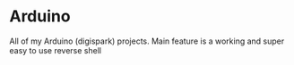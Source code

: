 # Arduino
 All of my Arduino (digispark) projects. Main feature is a working and super easy to use reverse shell
